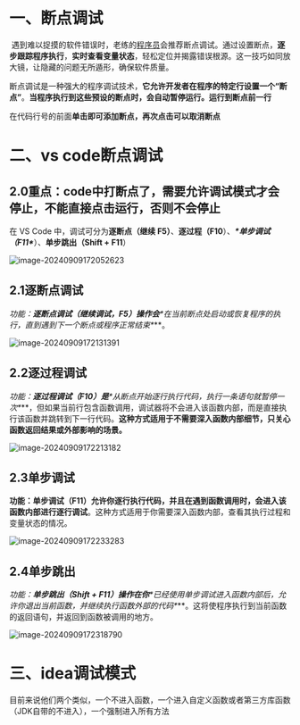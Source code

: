 # 一、断点调试

​	遇到难以捉摸的软件错误时，老练的[程序员](https://so.csdn.net/so/search?q=程序员&spm=1001.2101.3001.7020)会推荐断点调试。通过设置断点，**逐步跟踪程序执行**，**实时查看变量状态**，轻松定位并揭露错误根源。这一技巧如同放大镜，让隐藏的问题无所遁形，确保软件质量。

​	断点调试是一种强大的程序调试技术，**它允许开发者在程序的特定行设置一个“断点”**。**当程序执行到这些预设的断点时，会自动暂停运行。运行到断点前一行**

​	在代码行号的前面**单击即可添加断点，再次点击可以取消断点**

# 二、vs code断点调试

## 2.0重点：**code中打断点了，需要允许调试模式才会停止，不能直接点击运行，否则不会停止**

在 VS Code 中，调试可分为**逐断点（继续 F5）**、**逐过程（F10**）、***\*单步调试（F11\****）、**单步跳出（Shift + F11**）

![image-20240909172052623](C:\Users\14586\AppData\Roaming\Typora\typora-user-images\image-20240909172052623.png)

## 2.1逐断点调试

**功能：**逐断点调试（继续调试，**F5**）操作会***\*在当前断点处启动或恢复程序的执行，直到遇到下一个断点或程序正常结束\****。

![image-20240909172131391](C:\Users\14586\AppData\Roaming\Typora\typora-user-images\image-20240909172131391.png)

## 2.2逐过程调试

 **功能：**逐过程调试（**F10**）是***\*从断点开始逐行执行代码，执行一条语句就暂停一次\****，但如果当前行包含函数调用，调试器将不会进入该函数内部，而是直接执行该函数并跳转到下一行代码。**这种方式适用于不需要深入函数内部细节，只关心函数返回结果或外部影响的场景。**

![image-20240909172213182](C:\Users\14586\AppData\Roaming\Typora\typora-user-images\image-20240909172213182.png)

## 2.3单步调试

 **功能：**单步调试（**F11**）允许你逐行执行代码，并且**在遇到函数调用时，会进入该函数内部进行逐行调试**。这种方式适用于你需要深入函数内部，查看其执行过程和变量状态的情况。

![image-20240909172233283](C:\Users\14586\AppData\Roaming\Typora\typora-user-images\image-20240909172233283.png)



## 2.4单步跳出

 **功能：**单步跳出（**Shift + F11**）操作在你***\*已经使用单步调试进入函数内部后，允许你退出当前函数，并继续执行函数外部的代码\****。这将使程序执行到当前函数的返回语句，并返回到函数被调用的地方。

![image-20240909172318790](C:\Users\14586\AppData\Roaming\Typora\typora-user-images\image-20240909172318790.png)

# 三、idea调试模式

目前来说他们两个类似，一个不进入函数，一个进入自定义函数或者第三方库函数（JDK自带的不进入），一个强制进入所有方法





















